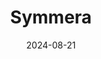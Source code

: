 ---  
layout: startup_page  
title: "Symmera"  
id: "symmera.com"  
permalink: "/symmerasymmera.com08212024/"  
website: "https://symmera.com"  
funding_round: "Strategic Investment"  
funding_amount: ""  
investors: "Emerson, Boulder Ventures"  
about: "Symmera provides a SaaS orchestration platform for devices, simplifying device authentication and data protection. Its Distributed Intelligent Network (DIN) platform uses quantum-proof cryptography to enhance security and streamline device management, improving operational efficiency for manufacturers and end-users."  
markets: "IoT, IIoT, Cybersecurity, Information Services, Information Technology, Software"  
hq: "Stamford, Connecticut, United States"  
founded_year: "2023"  
linkedin: "https://www.linkedin.com/company/symmera/"  
twitter: ""  
instagram: ""  
facebook: ""  
crunchbase: "https://www.crunchbase.com/organization/symmera"  
pitchbook: "https://pitchbook.com/profiles/company/571442-95"  

date_display: "21-Aug-2024"  
date: "2024-08-21"

# SEO Optimization  
meta_title: "Symmera - Strategic Investment"  
meta_description: "Symmera, Symmera provides a SaaS orchestration platform for devices, simplifying device authentication and data protection. Its Distributed Intelligent Network..."  
meta_keywords: "Symmera, IoT, IIoT, Cybersecurity, Information Services, Information Technology, Software, Strategic Investment funding"  
canonical_url: "https://startup.projectstartups.com/symmerasymmera.com08212024/"  
---